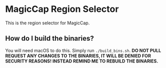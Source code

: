# MagicCap Region Selector
This is the region selector for MagicCap.

## How do I build the binaries?
You will need macOS to do this. Simply run `./build_bins.sh`. **DO NOT PULL REQUEST ANY CHANGES TO THE BINARIES, IT WILL BE DENIED FOR SECURITY REASONS! INSTEAD REMIND ME TO REBUILD THE BINARIES.**
